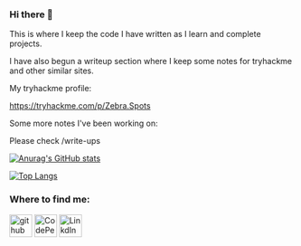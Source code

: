 ### Hi there 👋

<!--
**zebra-spots/zebra-spots** is a ✨ _special_ ✨ repository because its `README.md` (this file) appears on your GitHub profile.

Here are some ideas to get you started:

- 🔭 I’m currently working on ...
- 🌱 I’m currently learning ...
- 👯 I’m looking to collaborate on ...
- 🤔 I’m looking for help with ...
- 💬 Ask me about ...
- 📫 How to reach me: ...
- 😄 Pronouns: ...
- ⚡ Fun fact: ...
-->

This is where I keep the code I have written as I learn and complete projects. 

I have also begun a writeup section where I keep some notes for tryhackme and other similar sites.

My tryhackme profile:

https://tryhackme.com/p/Zebra.Spots

Some more notes I've been working on:

Please check /write-ups

[![Anurag's GitHub stats](https://github-readme-stats.vercel.app/api?username=zebra-spots)](https://github.com/anuraghazra/github-readme-stats)

[![Top Langs](https://github-readme-stats.vercel.app/api/top-langs/?username=zebra-spots&exclude_repo=dataanalysis&layout=compact)](https://github.com/anuraghazra/github-readme-stats)

### Where to find me:

[<img src='https://img.shields.io/badge/github-%23100000.svg?&style=for-the-badge&logo=github&logoColor=white' alt='github' height='40'>](https://github.com/zebra-spots) 
[<img src='https://img.shields.io/badge/CodePen-black?style=for-the-badge&logo=codepen' alt='CodePen' height='40'>](https://codepen.io/zebra-spots) 
[<img src='https://img.shields.io/badge/LinkedIn-0077B5?style=for-the-badge&logo=linkedin&logoColor=white' alt='LinkdIn' height='40'>](https://www.linkedin.com/in/c-s-james/)

